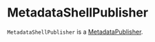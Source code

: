 # MetadataShellPublisher

`MetadataShellPublisher` is a [MetadataPublisher](../../metadata/MetadataPublisher.md).
